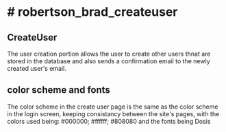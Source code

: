 <h1> # robertson_brad_createuser </h1>
<h2> CreateUser </h2>
<p>The user creation portion allows the user to create other users thnat are stored in the database and also sends a confirmation email to the newly created user's email.</p>

<h2> color scheme and fonts</h2>
<p>The color scheme in the create user page is the same as the color scheme in the login screen, keeping consistancy between the site's pages, with the colors used being: #000000; #ffffff; #808080 and the fonts being Dosis</p> 
